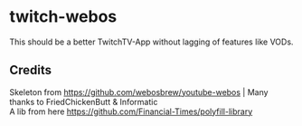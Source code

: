 # twitch-webos  
This should be a better TwitchTV-App without lagging of features like VODs.  
  
## Credits  
Skeleton from https://github.com/webosbrew/youtube-webos | Many thanks to FriedChickenButt & Informatic  
A lib from here https://github.com/Financial-Times/polyfill-library

